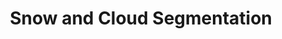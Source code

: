 ---
layout: home

title: Snow and Cloud Segmentation
titleTemplate: Snow and Cloud Segmentation


hero:
  name: Snow and Cloud
  text: Segmentation
  tagline: Deep Learning for Accurate Snow and Cloud Segmentation in Alpine Landscapes
  actions:
    - theme: brand
      text: Getting Started
      link: /docs/getting-started

---